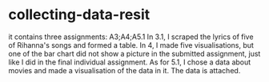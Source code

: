 # collecting-data-resit
it contains three assignments: A3;A4;A5.1
In 3.1, I scraped the lyrics of five of Rihanna's songs and formed a table.
In 4, I made five visualisations, but one of the bar chart did not show a picture in the submitted assignment, just like I did in the final individual assignment.
As for 5.1, I chose a data about movies and made a visualisation of the data in it. The data is attached.
